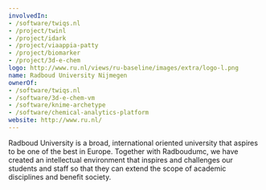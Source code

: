 ```yaml
---
involvedIn:
- /software/twiqs.nl
- /project/twinl
- /project/idark
- /project/viaappia-patty
- /project/biomarker
- /project/3d-e-chem
logo: http://www.ru.nl/views/ru-baseline/images/extra/logo-l.png
name: Radboud University Nijmegen
ownerOf:
- /software/twiqs.nl
- /software/3d-e-chem-vm
- /software/knime-archetype
- /software/chemical-analytics-platform
website: http://www.ru.nl/
---
```

Radboud University is a broad, international oriented university that aspires to be one of the best in Europe. Together with Radboudumc, we have created an intellectual environment that inspires and challenges our students and staff so that  they can extend the scope of academic disciplines and benefit society.
